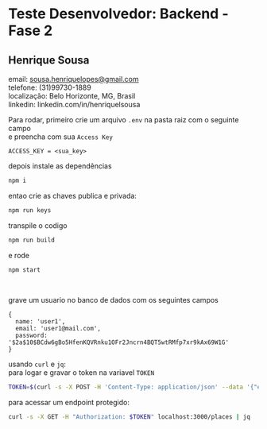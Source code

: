 # Teste Desenvolvedor: Backend - Fase 2

## Henrique Sousa

email: sousa.henriquelopes@gmail.com \
telefone: (31)99730-1889 \
localização: Belo Horizonte, MG, Brasil \
linkedin: linkedin.com/in/henriquelsousa

Para rodar, primeiro crie um arquivo `.env` na pasta raiz com o seguinte campo \
e preencha com sua `Access Key`
```
ACCESS_KEY = <sua_key>
```

depois instale as dependências
```bash
npm i
```

entao crie as chaves publica e privada:
```bash
npm run keys
```

transpile o codigo
```bash
npm run build
```

e rode
```
npm start
```

<br>

grave um usuario no banco de dados com os seguintes campos
```
{
  name: 'user1',
  email: 'user1@mail.com',
  password: '$2a$10$BCdw6gBo5HfenKQVRnku1OFr2Jncrn4BQT5wtRMfp7xr9kAx69W1G'
}
```

usando `curl` e `jq`: \
para logar e gravar o token na variavel `TOKEN`
```bash
TOKEN=$(curl -s -X POST -H 'Content-Type: application/json' --data '{"email": "user1@mail.com", "password": "123456" }' localhost:3000/login  | jq -r '.token')
```

para acessar um endpoint protegido:
```bash
curl -s -X GET -H "Authorization: $TOKEN" localhost:3000/places | jq
```
